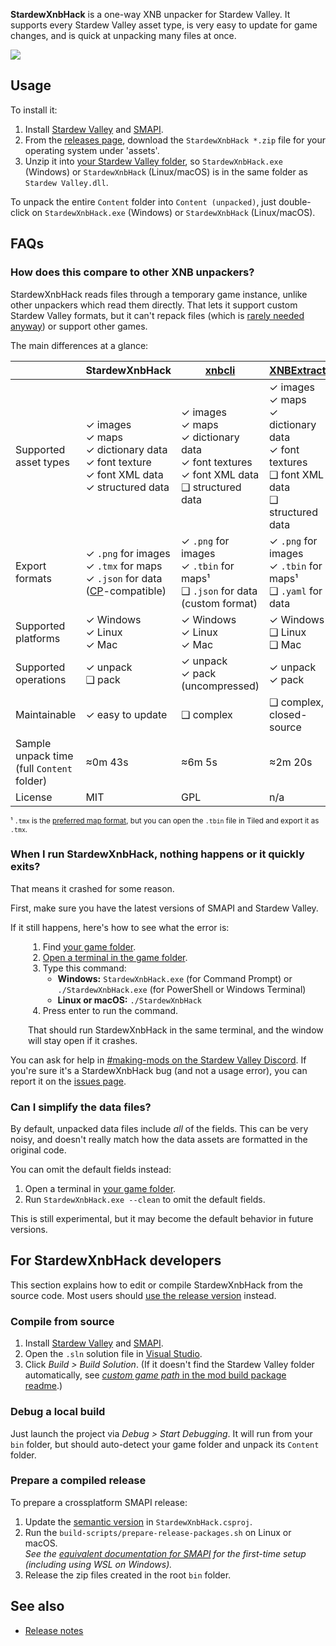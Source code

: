 **StardewXnbHack** is a one-way XNB unpacker for Stardew Valley. It supports every Stardew Valley
asset type, is very easy to update for game changes, and is quick at unpacking many files at once.

![](StardewXnbHack/assets/icon.png)

## Usage
To install it:

1. Install [Stardew Valley](https://www.stardewvalley.net/) and [SMAPI](https://smapi.io/).
2. From the [releases page](https://github.com/Pathoschild/StardewXnbHack/releases), download the
   `StardewXnbHack *.zip` file for your operating system under 'assets'.
3. Unzip it into [your Stardew Valley folder](https://stardewvalleywiki.com/Modding:Game_folder),
   so `StardewXnbHack.exe` (Windows) or `StardewXnbHack` (Linux/macOS) is in the same folder as
   `Stardew Valley.dll`.

To unpack the entire `Content` folder into `Content (unpacked)`, just double-click on
`StardewXnbHack.exe` (Windows) or `StardewXnbHack` (Linux/macOS).

## FAQs
### How does this compare to other XNB unpackers?
StardewXnbHack reads files through a temporary game instance, unlike other unpackers which read
them directly. That lets it support custom Stardew Valley formats, but it can't repack files (which
is [rarely needed anyway](https://stardewvalleywiki.com/Modding:Content_Patcher)) or support other
games.

The main differences at a glance:

&nbsp;                | StardewXnbHack | [xnbcli](https://github.com/LeonBlade/xnbcli/) | [XNBExtract](https://community.playstarbound.com/threads/110976)
--------------------- | ---------------- | ------ | -----------
Supported asset types | ✓ images<br />✓ maps<br />✓ dictionary data<br />✓ font texture<br />✓ font XML data<br />✓ structured data | ✓ images<br />✓ maps<br />✓ dictionary data<br />✓ font textures<br />✓ font XML data<br />❑ structured data | ✓ images<br />✓ maps<br />✓ dictionary data<br />✓ font textures<br />❑ font XML data<br />❑ structured data
Export formats | ✓ `.png` for images<br />✓ `.tmx` for maps<br />✓ `.json` for data ([CP](https://stardewvalleywiki.com/Modding:Content_Patcher)-compatible) | ✓ `.png` for images<br />✓ `.tbin` for maps¹<br />❑ `.json` for data (custom format) | ✓ `.png` for images<br />✓ `.tbin` for maps¹<br />❑ `.yaml` for data
Supported platforms | ✓ Windows<br />✓ Linux<br />✓ Mac | ✓ Windows<br />✓ Linux<br />✓ Mac | ✓ Windows<br />❑ Linux<br />❑ Mac
Supported operations | ✓ unpack<br />❑ pack | ✓ unpack<br />✓ pack  (uncompressed) | ✓ unpack<br />✓ pack
Maintainable | ✓ easy to update | ❑ complex | ❑ complex, closed-source
Sample unpack time<br />(full `Content` folder) | ≈0m 43s | ≈6m 5s | ≈2m 20s
License | MIT | GPL | n/a

<sup>¹ `.tmx` is the [preferred map format](https://stardewvalleywiki.com/Modding:Maps#Map_formats), but you can open the `.tbin` file in Tiled and export it as `.tmx`.</sup>

### When I run StardewXnbHack, nothing happens or it quickly exits?
That means it crashed for some reason.

First, make sure you have the latest versions of SMAPI and Stardew Valley.

If it still happens, here's how to see what the error is:

<div style="margin-left:2em;">

1. Find [your game folder](https://stardewvalleywiki.com/Modding:Game_folder).
2. [Open a terminal in the game folder](https://www.groovypost.com/howto/open-command-window-terminal-window-specific-folder-windows-mac-linux/).
3. Type this command:
   * **Windows:** `StardewXnbHack.exe` (for Command Prompt) or `./StardewXnbHack.exe` (for PowerShell or Windows Terminal)
   * **Linux or macOS:** `./StardewXnbHack`
4. Press enter to run the command.

That should run StardewXnbHack in the same terminal, and the window will stay open if it crashes.
</div>

You can ask for help in [#making-mods on the Stardew Valley Discord](https://stardewvalleywiki.com/Modding:Community#Discord).
If you're sure it's a StardewXnbHack bug (and not a usage error), you can report it on the [issues
page](https://github.com/Pathoschild/StardewXnbHack/issues).

### Can I simplify the data files?
By default, unpacked data files include _all_ of the fields. This can be very noisy, and doesn't
really match how the data assets are formatted in the original code.

You can omit the default fields instead:

1. Open a terminal in [your game folder](https://stardewvalleywiki.com/Modding:Game_folder).
2. Run `StardewXnbHack.exe --clean` to omit the default fields.

This is still experimental, but it may become the default behavior in future versions.


## For StardewXnbHack developers
This section explains how to edit or compile StardewXnbHack from the source code. Most users should
[use the release version](#usage) instead.

### Compile from source
1. Install [Stardew Valley](https://www.stardewvalley.net/) and [SMAPI](https://smapi.io/).
2. Open the `.sln` solution file in [Visual Studio](https://visualstudio.microsoft.com/vs/).
3. Click _Build > Build Solution_. (If it doesn't find the Stardew Valley folder automatically, see
   [_custom game path_ in the mod build package readme](https://smapi.io/package/custom-game-path).)

### Debug a local build
Just launch the project via _Debug > Start Debugging_. It will run from your `bin` folder, but
should auto-detect your game folder and unpack its `Content` folder.

### Prepare a compiled release
To prepare a crossplatform SMAPI release:

1. Update the [semantic version](https://semver.org) in `StardewXnbHack.csproj`.
2. Run the `build-scripts/prepare-release-packages.sh` on Linux or macOS.  
   _See the [equivalent documentation for SMAPI](https://github.com/Pathoschild/SMAPI/blob/develop/docs/technical/smapi.md#preparing-a-release)
   for the first-time setup (including using WSL on Windows)._
3. Release the zip files created in the root `bin` folder.

## See also
* [Release notes](release-notes.md)
